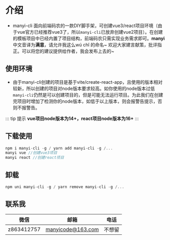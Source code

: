 # 介绍

- manyi-cli 面向前端码农的一款DIY脚手架，可创建vue3/react项目环境（由于vue官方已经推荐vue3了，所以`manyi-cli`已放弃创建vue2项目）。在创建的模板项目中已经内置了项目结构，前端码农只需实现业务需求即可。**manyi**中文音译为**满意**，请允许我这么wú chǐ 的命名~ 欢迎大家建言献策，批评指正。可以将您的建议提供给作者，我会发布上去的~ 

## 使用环境  

- 由于manyi-cli创建的项目是基于vite/create-react-app，且使用的版本相对较新，所以创建的项目对node版本要求较高。如你使用的node版本过低`manyi-cli`仍然是可以创建项目的，但是可能无法运行项目。为此我们在创建完项目时增加了检测你的node版本，如低于以上版本，则会报警告提示，否则不报警告。

::: tip 提示
**vue项目node版本为14+，react项目node版本为16+** 
:::

## 下载使用
```js
npm i manyi-cli -g / yarn add manyi-cli -g /...
manyi vue //创建vue3项目
manyi react //创建react项目
```

## 卸载
```js
npm uni manyi-cli -g / yarn remove manyi-cli -g /...
```


## 联系我
| 微信           | 邮箱           | 电话  |
| ------------- |:-------------: | -----|
| z863412757      | manyicode@163.com | 不想留 |
